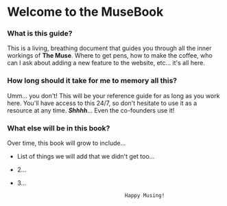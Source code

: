 # Welcome to the MuseBook


### What is this guide?

This is a living, breathing document that guides you through all the inner workings of **The Muse**.  Where to get pens, how to make the coffee, who can I ask about adding a new feature to the website, etc... it's all here.

### How long should it take for me to memory all this?

Umm... you don't! This will be your reference guide for as long as you work here.  You'll have access to this 24/7, so don't hesitate to use it as a resource at any time.  ***Shhhh***... Even the co-founders use it!


### What else will be in this book?

Over time, this book will grow to include...
* List of things we will add that we didn't get too...
* 2...
* 3...



                                         Happy Musing!